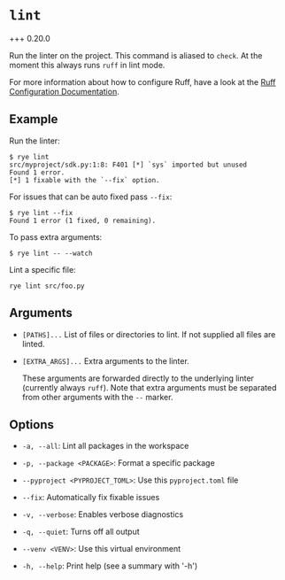 # `lint`

+++ 0.20.0

Run the linter on the project.  This command is aliased to `check`.  At the moment
this always runs `ruff` in lint mode.

For more information about how to configure Ruff, have a look at the
[Ruff Configuration Documentation](https://docs.astral.sh/ruff/configuration/).

## Example

Run the linter:

```
$ rye lint
src/myproject/sdk.py:1:8: F401 [*] `sys` imported but unused
Found 1 error.
[*] 1 fixable with the `--fix` option.
```

For issues that can be auto fixed pass `--fix`:

```
$ rye lint --fix
Found 1 error (1 fixed, 0 remaining).
```

To pass extra arguments:

```
$ rye lint -- --watch
```

Lint a specific file:

```
rye lint src/foo.py
```

## Arguments

* `[PATHS]...` List of files or directories to lint.  If not supplied all files are linted.

* `[EXTRA_ARGS]...` Extra arguments to the linter.

    These arguments are forwarded directly to the underlying linter (currently
    always `ruff`).  Note that extra arguments must be separated from other arguments
    with the `--` marker.

## Options

* `-a, --all`: Lint all packages in the workspace

* `-p, --package <PACKAGE>`: Format a specific package

* `--pyproject <PYPROJECT_TOML>`: Use this `pyproject.toml` file

* `--fix`: Automatically fix fixable issues

* `-v, --verbose`: Enables verbose diagnostics

* `-q, --quiet`: Turns off all output

* `--venv <VENV>`: Use this virtual environment

* `-h, --help`: Print help (see a summary with '-h')